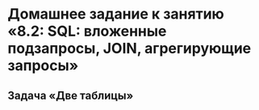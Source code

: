 # Домашнее задание к занятию «8.2: SQL: вложенные подзапросы, JOIN, агрегирующие запросы»

## Задача «Две таблицы»
